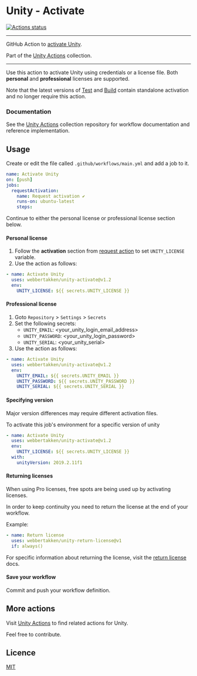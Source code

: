 # Unity - Activate

[![Actions status](https://github.com/webbertakken/unity-activate/workflows/Actions%20%F0%9F%98%8E/badge.svg)](https://github.com/webbertakken/unity-activate/actions?query=branch%3Amaster+workflow%3A"Actions+😎")

---

GitHub Action to [activate Unity](https://github.com/marketplace/actions/unity-activate).

Part of the [Unity Actions](https://github.com/webbertakken/unity-actions) collection.

---

Use this action to activate Unity using credentials or a license file. Both
**personal** and **professional** licenses are supported.

Note that the latest versions of
[Test](https://github.com/webbertakken/unity-actions#test) and
[Build](https://github.com/webbertakken/unity-actions#build)
contain standalone activation and no longer require this action.

### Documentation

See the
[Unity Actions](https://github.com/webbertakken/unity-actions)
collection repository for workflow documentation and reference implementation.

## Usage

Create or edit the file called `.github/workflows/main.yml` and add a job to it.

```yaml
name: Activate Unity
on: [push]
jobs:
  requestActivation:
    name: Request activation ✔
    runs-on: ubuntu-latest
    steps:
```

Continue to either the personal license or professional license section below.

#### Personal license

1. Follow the **activation** section from [request action](https://github.com/marketplace/actions/unity-request-activation-file) to set `UNITY_LICENSE` variable.
2. Use the action as follows:

```yaml
- name: Activate Unity
  uses: webbertakken/unity-activate@v1.2
  env:
    UNITY_LICENSE: ${{ secrets.UNITY_LICENSE }}
```

#### Professional license

1. Goto `Repository` > `Settings` > `Secrets`
2. Set the following secrets:
   - `UNITY_EMAIL`: &lt;your_unity_login_email_address&gt;
   - `UNITY_PASSWORD`: &lt;your_unity_login_password&gt;
   - `UNITY_SERIAL`: &lt;your_unity_serial&gt;
3. Use the action as follows:

```yaml
- name: Activate Unity
  uses: webbertakken/unity-activate@v1.2
  env:
    UNITY_EMAIL: ${{ secrets.UNITY_EMAIL }}
    UNITY_PASSWORD: ${{ secrets.UNITY_PASSWORD }}
    UNITY_SERIAL: ${{ secrets.UNITY_SERIAL }}
```

#### Specifying version

Major version differences may require different activation files.

To activate this job's environment for a specific version of unity

```yaml
- name: Activate Unity
  uses: webbertakken/unity-activate@v1.2
  env:
    UNITY_LICENSE: ${{ secrets.UNITY_LICENSE }}
  with:
    unityVersion: 2019.2.11f1
```

#### Returning licenses

When using Pro licenses, free spots are being used up by activating licenses.

In order to keep continuity you need to return the license at the end of your workflow.

Example:

```yaml
- name: Return license
  uses: webbertakken/unity-return-license@v1
  if: always()
```

For specific information about returning the license, visit
the [return license](https://github.com/marketplace/actions/unity-return-license)
docs.

#### Save your workflow

Commit and push your workflow definition.

## More actions

Visit
[Unity Actions](https://github.com/webbertakken/unity-actions)
to find related actions for Unity.

Feel free to contribute.

## Licence

[MIT](./LICENSE)
